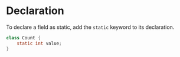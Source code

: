 # Declaration

To declare a field as static, add the `static` keyword to its declaration.

```java
class Count {
    static int value;
}
```

